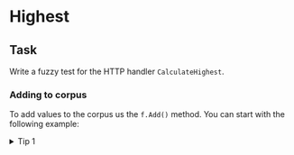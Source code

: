 # Highest

## Task

Write a fuzzy test for the HTTP handler `CalculateHighest`.

### Adding to corpus

To add values to the corpus us the `f.Add()` method. You can start with the following example:

<details><summary>Tip 1</summary>
```go
// Create a new server hosting our calculate func
	srv := httptest.NewServer(http.HandlerFunc(CalculateHighest))
	defer srv.Close()

	// Create example values for the fuzzer
	testCases := []ValuesRequest{
		ValuesRequest{[]int{1, 2, 3, 4, 5, 6, 7, 8, 9, 10}},
		ValuesRequest{[]int{10, 9, 8, 7, 6, 5, 4, 3, 2, 1}},
		ValuesRequest{[]int{-50, -9, -8, -7, -6, -5, -4, -3, -2, -1}},
		ValuesRequest{[]int{1, 2, 3, 4, 5, 6, 7, 8, 9, 10, 11, 12, 13, 14, 15, 16, 17, 18, 19, 20}},
		ValuesRequest{[]int{10, 20, 30, 40, 50, 60, 70, 80, 90, 100, 110, 120, 130, 140, 150, 160, 170, 180, 190, 200}},
	}

	// Add Corpus Seeds
	for _, testCase := range testCases {
		// Skip error, very bad practice
		data, _ := json.Marshal(testCase)
		// Add JSON data as Corpus
		f.Add(data)

	}
```
</details>

